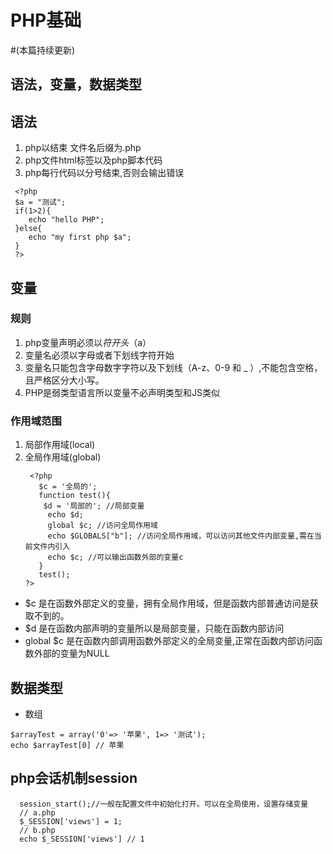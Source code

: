 # PHP基础
#(本篇持续更新)
##  语法，变量，数据类型
   ## 语法
   1. php以<?php 开头 以?>结束  文件名后缀为.php
   2. php文件html标签以及php脚本代码
   3. php每行代码以分号结束,否则会输出错误
   ```
    <?php
    $a = "测试";
    if(1>2){
       echo "hello PHP";
    }else{
       echo "my first php $a";
    }
    ?>

   ```
   ## 变量
   ### 规则
   1. php变量声明必须以$符开头（$a）
   2. 变量名必须以字母或者下划线字符开始
   3. 变量名只能包含字母数字字符以及下划线（A-z、0-9 和 _ ）,不能包含空格，且严格区分大小写。
   4. PHP是弱类型语言所以变量不必声明类型和JS类似 

   ### 作用域范围
   1. 局部作用域(local)
   2. 全局作用域(global)
      ```
       <?php
         $c = '全局的';
         function test(){
          $d = '局部的'; //局部变量
           echo $d; 
           global $c; //访问全局作用域
           echo $GLOBALS["b"]; //访问全局作用域，可以访问其他文件内部变量,需在当前文件内引入
           echo $c; //可以输出函数外部的变量c
         }
         test();
      ?>
      ```

   + $c 是在函数外部定义的变量，拥有全局作用域，但是函数内部普通访问是获取不到的。
   + $d 是在函数内部声明的变量所以是局部变量，只能在函数内部访问
   + global $c 是在函数内部调用函数外部定义的全局变量,正常在函数内部访问函数外部的变量为NULL
  ## 数据类型
  + 数组
   ```
   $arrayTest = array('0'=> '苹果', 1=> '测试');
   echo $arrayTest[0] // 苹果
   ```


## php会话机制session 
   ```
     session_start();//一般在配置文件中初始化打开。可以在全局使用，设置存储变量
     // a.php
     $_SESSION['views'] = 1;
     // b.php
     echo $_SESSION['views'] // 1
   ```   